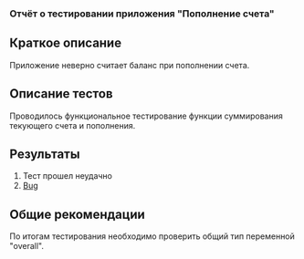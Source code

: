 ### Отчёт о тестировании приложения "Пополнение счета"

## Краткое описание

Приложение неверно считает баланс при пополнении счета.

## Описание тестов

Проводилось функциональное тестирование функции суммирования текующего счета и пополнения.

## Результаты

1. Тест прошел неудачно
1. [Bug](https://github.com/BairB/Java_hw_2_1/issues/1)

## Общие рекомендации

По итогам тестирования необходимо проверить общий тип переменной "overall".